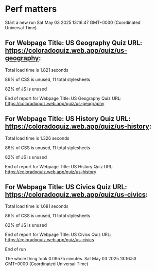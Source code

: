 # Perf matters


Start a new run
Sat May 03 2025 13:16:47 GMT+0000 (Coordinated Universal Time)








## For Webpage Title: US Geography Quiz URL: https://coloradoquiz.web.app/quiz/us-geography: 


Total load time is 1.821 seconds


86% of CSS is unused, 11 total stylesheets


82% of JS is unused


End of report for Webpage Title: US Geography Quiz URL: https://coloradoquiz.web.app/quiz/us-geography




## For Webpage Title: US History Quiz URL: https://coloradoquiz.web.app/quiz/us-history: 


Total load time is 1.326 seconds


86% of CSS is unused, 11 total stylesheets


82% of JS is unused


End of report for Webpage Title: US History Quiz URL: https://coloradoquiz.web.app/quiz/us-history




## For Webpage Title: US Civics Quiz URL: https://coloradoquiz.web.app/quiz/us-civics: 


Total load time is 1.681 seconds


86% of CSS is unused, 11 total stylesheets


82% of JS is unused


End of report for Webpage Title: US Civics Quiz URL: https://coloradoquiz.web.app/quiz/us-civics


End of run


The whole thing took 0.09575 minutes.
Sat May 03 2025 13:16:53 GMT+0000 (Coordinated Universal Time)




